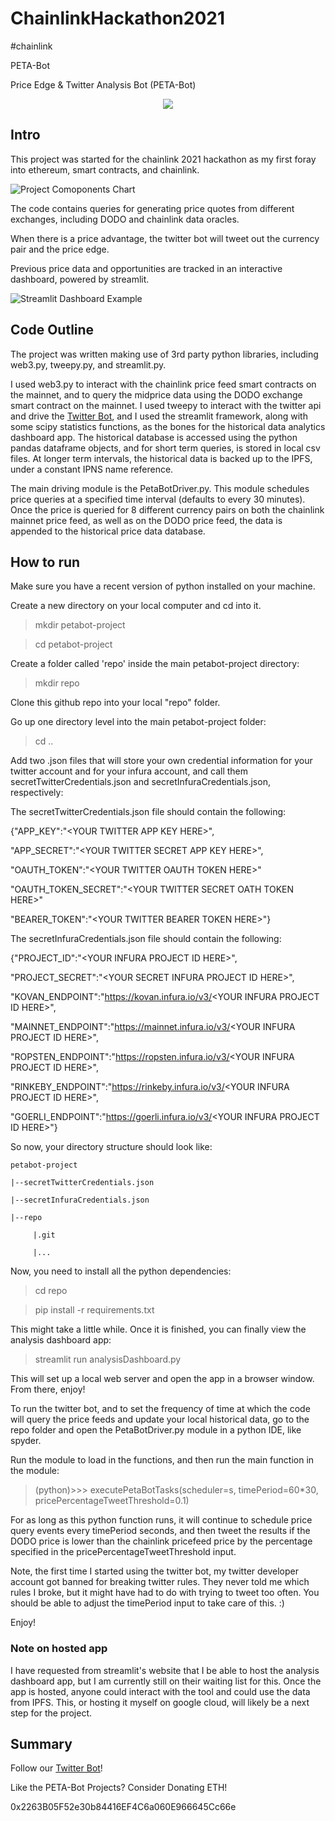 # ChainlinkHackathon2021
#chainlink

PETA-Bot

Price Edge & Twitter Analysis Bot (PETA-Bot)

<p align="center">
  <img src="./img/PETA-Bot-logo.png"/>
</p>

## Intro
This project was started for the chainlink 2021 hackathon as my first foray into ethereum, smart contracts, and chainlink.

![Project Comoponents Chart](./img/PETA-Bot_chart.png)

The code contains queries for generating price quotes from different exchanges, including DODO and chainlink data oracles. 

When there is a price advantage, the twitter bot will tweet out the currency pair and the price edge. 

Previous price data and opportunities are tracked in an interactive dashboard, powered by streamlit.

![Streamlit Dashboard Example](./img/dashboard_example.PNG)

## Code Outline
The project was written making use of 3rd party python libraries, including web3.py, tweepy.py, and streamlit.py.

I used web3.py to interact with the chainlink price feed smart contracts on the mainnet, and to query the midprice data using the DODO exchange smart contract on the mainnet. I used tweepy to interact with the twitter api and drive the [Twitter Bot](https://twitter.com/DodoPetaBot), and I used the streamlit framework, along with some scipy statistics functions, as the bones for the historical data analytics dashboard app. The historical database is accessed using the python pandas dataframe objects, and for short term queries, is stored in local csv files. At longer term intervals, the historical data is backed up to the IPFS, under a constant IPNS name reference.

The main driving module is the PetaBotDriver.py. This module schedules price queries at a specified time interval (defaults to every 30 minutes). Once the price is queried for 8 different currency pairs on both the chainlink mainnet price feed, as well as on the DODO price feed, the data is appended to the historical price data database. 

## How to run 

Make sure you have a recent version of python installed on your machine.

Create a new directory on your local computer and cd into it. 
>mkdir petabot-project

>cd petabot-project

Create a folder called 'repo' inside the main petabot-project directory:
>mkdir repo

Clone this github repo into your local "repo" folder.

Go up one directory level into the main petabot-project folder:
>cd ..

Add two .json files that will store your own credential information for your twitter account and for your infura account, and call them secretTwitterCredentials.json and secretInfuraCredentials.json, respectively:

The secretTwitterCredentials.json file should contain the following:

{"APP_KEY":"\<YOUR TWITTER APP KEY HERE\>",

 "APP_SECRET":"\<YOUR TWITTER SECRET APP KEY HERE\>",
 
 "OAUTH_TOKEN":"\<YOUR TWITTER OAUTH TOKEN HERE\>"
 
 "OAUTH_TOKEN_SECRET":"\<YOUR TWITTER SECRET OATH TOKEN  HERE\>"
 
 "BEARER_TOKEN":"\<YOUR TWITTER BEARER TOKEN HERE\>"}

The secretInfuraCredentials.json file should contain the following:

{"PROJECT_ID":"\<YOUR INFURA PROJECT ID HERE\>",

 "PROJECT_SECRET":"\<YOUR SECRET INFURA PROJECT ID HERE\>",
 
 "KOVAN_ENDPOINT":"https://kovan.infura.io/v3/<YOUR INFURA PROJECT ID HERE\>",
 
 "MAINNET_ENDPOINT":"https://mainnet.infura.io/v3/<YOUR INFURA PROJECT ID HERE\>",
 
 "ROPSTEN_ENDPOINT":"https://ropsten.infura.io/v3/<YOUR INFURA PROJECT ID HERE\>",
 
 "RINKEBY_ENDPOINT":"https://rinkeby.infura.io/v3/<YOUR INFURA PROJECT ID HERE\>",
 
 "GOERLI_ENDPOINT":"https://goerli.infura.io/v3/<YOUR INFURA PROJECT ID HERE\>"}
  
 So now, your directory structure should look like:
 

    petabot-project 
    
    |--secretTwitterCredentials.json
    
    |--secretInfuraCredentials.json
    
    |--repo
    
         |.git
         
         |...
 
 Now, you need to install all the python dependencies:
 
 >cd repo
 
 >pip install -r requirements.txt

This might take a little while. Once it is finished, you can finally view the analysis dashboard app:
 
 >streamlit run analysisDashboard.py

This will set up a local web server and open the app in a browser window. From there, enjoy!

To run the twitter bot, and to set the frequency of time at which the code will query the price feeds and update your local historical data, go to the repo folder and open the PetaBotDriver.py module in a python IDE, like spyder.

Run the module to load in the functions, and then run the main function in the module:

>(python)>>> executePetaBotTasks(scheduler=s, timePeriod=60*30, pricePercentageTweetThreshold=0.1)

For as long as this python function runs, it will continue to schedule price query events every timePeriod seconds, and then tweet the results if the DODO price is lower than the chainlink pricefeed price by the percentage specified in the pricePercentageTweetThreshold input.

Note, the first time I started using the twitter bot, my twitter developer account got banned for breaking twitter rules. They never told me which rules I broke, but it might have had to do with trying to tweet too often. You should be able to adjust the timePeriod input to take care of this. :)

Enjoy!

### Note on hosted app
I have requested from streamlit's website that I be able to host the analysis dashboard app, but I am currently still on their waiting list for this. Once the app is hosted, anyone could interact with the tool and could use the data from IPFS. This, or hosting it myself on google cloud, will likely be a next step for the project.

## Summary
Follow our [Twitter Bot](https://twitter.com/DodoPetaBot)!

Like the PETA-Bot Projects? Consider Donating ETH!

0x2263B05F52e30b84416EF4C6a060E966645Cc66e
